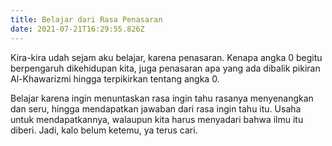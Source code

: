 ```yaml
---
title: Belajar dari Rasa Penasaran
date: 2021-07-21T16:29:55.826Z
---
```

Kira-kira udah sejam aku belajar, karena penasaran. Kenapa angka 0 begitu berpengaruh dikehidupan kita, juga penasaran apa yang ada dibalik pikiran Al-Khawarizmi hingga terpikirkan tentang angka 0.<!--more-->

Belajar karena ingin menuntaskan rasa ingin tahu rasanya menyenangkan dan seru, hingga mendapatkan jawaban dari rasa ingin tahu itu. Usaha untuk mendapatkannya, walaupun kita harus menyadari bahwa ilmu itu diberi. Jadi, kalo belum ketemu, ya terus cari.